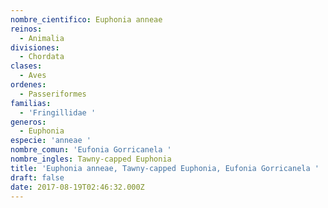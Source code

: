 ```yaml
---
nombre_cientifico: Euphonia anneae
reinos:
  - Animalia
divisiones:
  - Chordata
clases:
  - Aves
ordenes:
  - Passeriformes
familias:
  - 'Fringillidae '
generos:
  - Euphonia
especie: 'anneae '
nombre_comun: 'Eufonia Gorricanela '
nombre_ingles: Tawny-capped Euphonia
title: 'Euphonia anneae, Tawny-capped Euphonia, Eufonia Gorricanela '
draft: false
date: 2017-08-19T02:46:32.000Z
---
```


